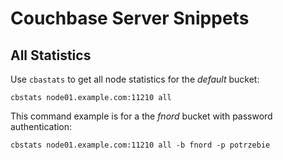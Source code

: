 Couchbase Server Snippets
=========================

## All Statistics

Use `cbastats` to get all node statistics for the *default* bucket:

```
cbstats node01.example.com:11210 all
```

This command example is for a the *fnord* bucket with password authentication:

```
cbstats node01.example.com:11210 all -b fnord -p potrzebie
```
